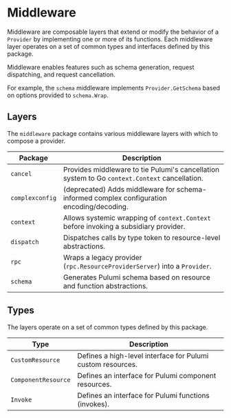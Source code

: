 # Middleware

Middleware are composable layers that extend or modify the behavior of a `Provider` by implementing
one or more of its functions. Each middleware layer operates on a set of common types and interfaces defined by this package.

Middleware enables features such as schema generation, request dispatching, and request cancellation.

For example, the `schema` middleware implements `Provider.GetSchema` based on options
provided to `schema.Wrap`.

## Layers

The `middleware` package contains various middleware layers with which to compose a provider.

| Package         | Description                                                                                     |
|-----------------|-------------------------------------------------------------------------------------------------|
| `cancel`        | Provides middleware to tie Pulumi's cancellation system to Go `context.Context` cancellation.   |
| `complexconfig` | (deprecated) Adds middleware for schema-informed complex configuration encoding/decoding.       |
| `context`       | Allows systemic wrapping of `context.Context` before invoking a subsidiary provider.            |
| `dispatch`      | Dispatches calls by type token to resource-level abstractions.                                  |
| `rpc`           | Wraps a legacy provider (`rpc.ResourceProviderServer`) into a `Provider`.                       |
| `schema`        | Generates Pulumi schema based on resource and function abstractions.                            |

## Types

The layers operate on a set of common types defined by this package.

| Type               | Description                                                                 |
|--------------------|-----------------------------------------------------------------------------|
| `CustomResource`   | Defines a high-level interface for Pulumi custom resources.                 |
| `ComponentResource`| Defines an interface for Pulumi component resources.                        |
| `Invoke`           | Defines an interface for Pulumi functions (invokes).                        |

